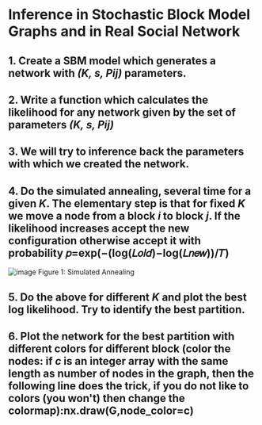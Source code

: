 # Inference in Stochastic Block Model Graphs and in Real Social Network

## 1. Create a SBM model which generates a network with _(K, s, Pij)_ parameters.
## 2. Write a function which calculates the likelihood for any network given by the set of parameters _(K, s, Pij)_
## 3. We will try to inference back the parameters with which we created the network.
## 4. Do the simulated annealing, several time for a given _K_. The elementary step is that for fixed _K_ we move a node from a block _i_ to block _j_. If the likelihood increases accept the new configuration otherwise accept it with probability 𝑝=exp(−(log(𝐿𝑜𝑙𝑑)−log(𝐿𝑛𝑒𝑤))/𝑇)

![image](https://github.com/eva-vision/Stochastic-Block-Model-Inference-Graphs/assets/52841811/78d969ff-408b-4d85-ab85-dfb7b067ee6d)
Figure 1: Simulated Annealing

## 5. Do the above for different _K_ and plot the best log likelihood. Try to identify the best partition.
## 6. Plot the network for the best partition with different colors for different block (color the nodes: if _c_ is an integer array with the same length as number of nodes in the graph, then the following line does the trick, if you do not like to colors (you won't) then change the colormap):nx.draw(G,node_color=c)

